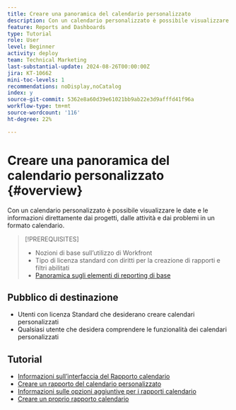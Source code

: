 ```yaml
---
title: Creare una panoramica del calendario personalizzato
description: Con un calendario personalizzato è possibile visualizzare le date e le informazioni direttamente dai progetti, dalle attività e dai problemi in un formato calendario.
feature: Reports and Dashboards
type: Tutorial
role: User
level: Beginner
activity: deploy
team: Technical Marketing
last-substantial-update: 2024-08-26T00:00:00Z
jira: KT-10662
mini-toc-levels: 1
recommendations: noDisplay,noCatalog
index: y
source-git-commit: 5362e8a60d39e61021bb9ab22e3d9afffd41f96a
workflow-type: tm+mt
source-wordcount: '116'
ht-degree: 22%

---
```



# Creare una panoramica del calendario personalizzato {#overview}

Con un calendario personalizzato è possibile visualizzare le date e le informazioni direttamente dai progetti, dalle attività e dai problemi in un formato calendario.

>[!PREREQUISITES]
>
>* Nozioni di base sull’utilizzo di Workfront
>* Tipo di licenza standard con diritti per la creazione di rapporti e filtri abilitati
>* [Panoramica sugli elementi di reporting di base](https://experienceleague.adobe.com/?recommended=Workfront-U-1-2022.1.reporting)


## Pubblico di destinazione

* Utenti con licenza Standard che desiderano creare calendari personalizzati
* Qualsiasi utente che desidera comprendere le funzionalità dei calendari personalizzati

## Tutorial

* [Informazioni sull’interfaccia del Rapporto calendario](tour-of-the-interface.md)
* [Creare un rapporto del calendario personalizzato](creating-custom-calendars.md)
* [Informazioni sulle opzioni aggiuntive per i rapporti calendario](additional-calendar-options.md)
* [Creare un proprio rapporto calendario](your-turn-to-create-a-calendar.md)

